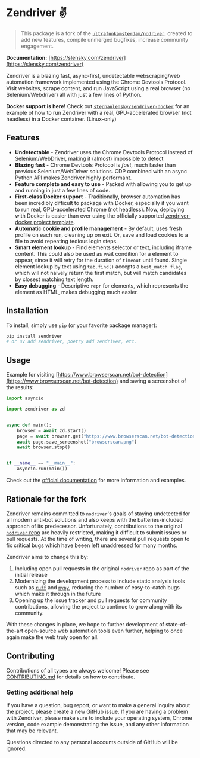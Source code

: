 # Zendriver ✌️

> This package is a fork of the [`ultrafunkamsterdam/nodriver`](https://github.com/ultrafunkamsterdam/nodriver/), created to add new features, compile unmerged bugfixes, increase community engagement.

**Documentation:** [https://slensky.com/zendriver](https://slensky.com/zendriver)

Zendriver is a blazing fast, async-first, undetectable webscraping/web automation framework implemented using the Chrome Devtools Protocol. Visit websites, scrape content, and run JavaScript using a real browser (no Selenium/Webdriver) all with just a few lines of Python.

**Docker support is here!** Check out [`stephanlensky/zendriver-docker`](https://github.com/stephanlensky/zendriver-docker) for an example of how to run Zendriver with a real, GPU-accelerated browser (not headless) in a Docker container. (Linux-only)

## Features

- **Undetectable** - Zendriver uses the Chrome Devtools Protocol instead of Selenium/WebDriver, making it (almost) impossible to detect
- **Blazing fast** - Chrome Devtools Protocol is _fast_, much faster than previous Selenium/WebDriver solutions. CDP combined with an async Python API makes Zendriver highly performant.
- **Feature complete and easy to use** - Packed with allowing you to get up and running in just a few lines of code.
- **First-class Docker support** - Traditionally, browser automation has been incredibly difficult to package with Docker, especially if you want to run real, GPU-accelerated Chrome (not headless). Now, deploying with Docker is easier than ever using the officially supported [zendriver-docker project template](https://github.com/stephanlensky/zendriver-docker).
- **Automatic cookie and profile management** - By default, uses fresh profile on each run, cleaning up on exit. Or, save and load cookies to a file to avoid repeating tedious login steps.
- **Smart element lookup** - Find elements selector or text, including iframe content. This could also be used as wait condition for a element to appear, since it will retry for the duration of `timeout` until found. Single element lookup by text using `tab.find()` accepts a `best_match flag`, which will not naively return the first match, but will match candidates by closest matching text length.
- **Easy debugging** - Descriptive `repr` for elements, which represents the element as HTML, makes debugging much easier.

## Installation

To install, simply use `pip` (or your favorite package manager):

```sh
pip install zendriver
# or uv add zendriver, poetry add zendriver, etc.
```

## Usage

Example for visiting [https://www.browserscan.net/bot-detection](https://www.browserscan.net/bot-detection) and saving a screenshot of the results:

```python
import asyncio

import zendriver as zd


async def main():
    browser = await zd.start()
    page = await browser.get("https://www.browserscan.net/bot-detection")
    await page.save_screenshot("browserscan.png")
    await browser.stop()


if __name__ == "__main__":
    asyncio.run(main())
```

Check out the [official documentation](https://slensky.com/zendriver/quickstart) for more information and examples.

## Rationale for the fork

Zendriver remains committed to `nodriver`'s goals of staying undetected for all modern anti-bot solutions and also keeps with the batteries-included approach of its predecessor. Unfortunately, contributions to the original [`nodriver` repo](https://github.com/ultrafunkamsterdam/nodriver/) are heavily restricted, making it difficult to submit issues or pull requests. At the time of writing, there are several pull requests open to fix critical bugs which have beeen left unaddressed for many months.

Zendriver aims to change this by:

1. Including open pull requests in the original `nodriver` repo as part of the initial release
2. Modernizing the development process to include static analysis tools such as [`ruff`](https://docs.astral.sh/ruff/) and [`mypy`](https://mypy-lang.org/), reducing the number of easy-to-catch bugs which make it through in the future
3. Opening up the issue tracker and pull requests for community contributions, allowing the project to continue to grow along with its community.

With these changes in place, we hope to further development of state-of-the-art open-source web automation tools even further, helping to once again make the web truly open for all.

## Contributing

Contributions of all types are always welcome! Please see [CONTRIBUTING.md](/blob/main/CONTRIBUTING.md) for details on how to contribute.

### Getting additional help

If you have a question, bug report, or want to make a general inquiry about the project, please create a new GitHub issue. If you are having a problem with Zendriver, please make sure to include your operating system, Chrome version, code example demonstrating the issue, and any other information that may be relevant.

Questions directed to any personal accounts outside of GitHub will be ignored.
